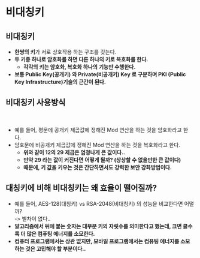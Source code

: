 # 비대칭키

## 비대칭키&#x20;

* **한쌍의 키**가 서로 상호작용 하는 구조를 갖는다.&#x20;
* **두 키중 하나로 암호화를 하면 다른 하나의 키로 복호화를 한다.**&#x20;
  * **각각의 키는 암호화, 복호화 하나의 기능만 수행한다.**&#x20;
* **보통 Public Key(공개키) 와 Private(비공개키) Key 로 구분하며 PKI (Public Key Infrastructure)기술의 근간이 된다.**&#x20;

## 비대칭키 사용방식&#x20;

<figure><img src="../../../../../.gitbook/assets/스크린샷 2024-01-19 13.53.10.png" alt=""><figcaption></figcaption></figure>

* 예를 들어, 평문에 공개키 제곱값에 정해진 Mod 연산을 하는 것을 암호화라고 한다.&#x20;
* 암호문에 비공개키 제곱값에 정해진 Mod 연산을 하는 것을 복호화라고 한다.&#x20;
  * **위와 같이 12의 29 제곱은 엄청나게 큰 값이다..**&#x20;
  * **만약 29 라는 값이 커진다면 어떻게 될까? (상상할 수 없을만한 큰 값이다)**
  * **때문에, 키 값을 키우는 것은 간단하면서도 강력한 보안 강화방법이다.**&#x20;

## 대칭키에 비해 비대칭키는 왜 효율이 떨어질까?

* 예를 들어, AES-128(대칭키) vs RSA-2048(비대칭키) 의 성능을 비교한다면 어떨까? \
  -> 별차이 없다..&#x20;
* **알고리즘에서 뒤에 붙는 숫자는 대부분 키의 자릿수를 의미한다고 했는데, 크면 클수록 더 많은 컴퓨팅 에너지를 소모한다.**&#x20;
* **컴퓨터 프로그램에서는 상관 없지만, 모바일 프로그램에서는 컴퓨팅 에너지를 소모하는 것은 고민해야 할 부분이다..**&#x20;
